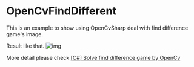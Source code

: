# OpenCvFindDifferent

This is an example to show using OpenCvSharp deal with find difference game's image.

Result like that.
![img](https://i.imgur.com/fNVsCZg.jpg)

More detail please check [[C#] Solve find difference game by OpenCv](http://www.died.tw/2017/11/c-solve-find-difference-game-by-opencv.html) 